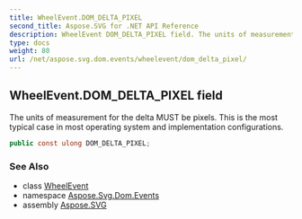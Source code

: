 ```yaml
---
title: WheelEvent.DOM_DELTA_PIXEL
second_title: Aspose.SVG for .NET API Reference
description: WheelEvent DOM_DELTA_PIXEL field. The units of measurement for the delta MUST be pixels. This is the most typical case in most operating system and implementation configurations
type: docs
weight: 80
url: /net/aspose.svg.dom.events/wheelevent/dom_delta_pixel/
---
```

## WheelEvent.DOM_DELTA_PIXEL field

The units of measurement for the delta MUST be pixels. This is the most typical case in most operating system and implementation configurations.

```csharp
public const ulong DOM_DELTA_PIXEL;
```

### See Also

* class [WheelEvent](../)
* namespace [Aspose.Svg.Dom.Events](../../../aspose.svg.dom.events/)
* assembly [Aspose.SVG](../../../)

